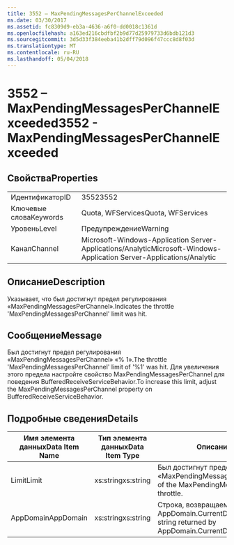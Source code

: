 ```yaml
---
title: 3552 – MaxPendingMessagesPerChannelExceeded
ms.date: 03/30/2017
ms.assetid: fc8309d9-eb3a-4636-a6f0-dd0018c1361d
ms.openlocfilehash: a163ed216cbdfbf2b9d77d25979733d6bdb121d3
ms.sourcegitcommit: 3d5d33f384eeba41b2dff79d096f47ccc8d8f03d
ms.translationtype: MT
ms.contentlocale: ru-RU
ms.lasthandoff: 05/04/2018
---
```

# <a name="3552---maxpendingmessagesperchannelexceeded"></a><span data-ttu-id="4e7b7-102">3552 – MaxPendingMessagesPerChannelExceeded</span><span class="sxs-lookup"><span data-stu-id="4e7b7-102">3552 - MaxPendingMessagesPerChannelExceeded</span></span>
## <a name="properties"></a><span data-ttu-id="4e7b7-103">Свойства</span><span class="sxs-lookup"><span data-stu-id="4e7b7-103">Properties</span></span>  
  
|||  
|-|-|  
|<span data-ttu-id="4e7b7-104">Идентификатор</span><span class="sxs-lookup"><span data-stu-id="4e7b7-104">ID</span></span>|<span data-ttu-id="4e7b7-105">3552</span><span class="sxs-lookup"><span data-stu-id="4e7b7-105">3552</span></span>|  
|<span data-ttu-id="4e7b7-106">Ключевые слова</span><span class="sxs-lookup"><span data-stu-id="4e7b7-106">Keywords</span></span>|<span data-ttu-id="4e7b7-107">Quota, WFServices</span><span class="sxs-lookup"><span data-stu-id="4e7b7-107">Quota, WFServices</span></span>|  
|<span data-ttu-id="4e7b7-108">Уровень</span><span class="sxs-lookup"><span data-stu-id="4e7b7-108">Level</span></span>|<span data-ttu-id="4e7b7-109">Предупреждение</span><span class="sxs-lookup"><span data-stu-id="4e7b7-109">Warning</span></span>|  
|<span data-ttu-id="4e7b7-110">Канал</span><span class="sxs-lookup"><span data-stu-id="4e7b7-110">Channel</span></span>|<span data-ttu-id="4e7b7-111">Microsoft-Windows-Application Server-Applications/Analytic</span><span class="sxs-lookup"><span data-stu-id="4e7b7-111">Microsoft-Windows-Application Server-Applications/Analytic</span></span>|  
  
## <a name="description"></a><span data-ttu-id="4e7b7-112">Описание</span><span class="sxs-lookup"><span data-stu-id="4e7b7-112">Description</span></span>  
 <span data-ttu-id="4e7b7-113">Указывает, что был достигнут предел регулирования «MaxPendingMessagesPerChannel».</span><span class="sxs-lookup"><span data-stu-id="4e7b7-113">Indicates the throttle 'MaxPendingMessagesPerChannel' limit was hit.</span></span>  
  
## <a name="message"></a><span data-ttu-id="4e7b7-114">Сообщение</span><span class="sxs-lookup"><span data-stu-id="4e7b7-114">Message</span></span>  
 <span data-ttu-id="4e7b7-115">Был достигнут предел регулирования «MaxPendingMessagesPerChannel» «% 1».</span><span class="sxs-lookup"><span data-stu-id="4e7b7-115">The throttle 'MaxPendingMessagesPerChannel' limit of  '%1' was hit.</span></span> <span data-ttu-id="4e7b7-116">Для увеличения этого предела настройте свойство MaxPendingMessagesPerChannel для поведения BufferedReceiveServiceBehavior.</span><span class="sxs-lookup"><span data-stu-id="4e7b7-116">To increase this limit, adjust the MaxPendingMessagesPerChannel property on BufferedReceiveServiceBehavior.</span></span>  
  
## <a name="details"></a><span data-ttu-id="4e7b7-117">Подробные сведения</span><span class="sxs-lookup"><span data-stu-id="4e7b7-117">Details</span></span>  
  
|<span data-ttu-id="4e7b7-118">Имя элемента данных</span><span class="sxs-lookup"><span data-stu-id="4e7b7-118">Data Item Name</span></span>|<span data-ttu-id="4e7b7-119">Тип элемента данных</span><span class="sxs-lookup"><span data-stu-id="4e7b7-119">Data Item Type</span></span>|<span data-ttu-id="4e7b7-120">Описание</span><span class="sxs-lookup"><span data-stu-id="4e7b7-120">Description</span></span>|  
|--------------------|--------------------|-----------------|  
|<span data-ttu-id="4e7b7-121">Limit</span><span class="sxs-lookup"><span data-stu-id="4e7b7-121">Limit</span></span>|<span data-ttu-id="4e7b7-122">xs:string</span><span class="sxs-lookup"><span data-stu-id="4e7b7-122">xs:string</span></span>|<span data-ttu-id="4e7b7-123">Был достигнут предел регулирования «MaxPendingMessagesPerChannel».</span><span class="sxs-lookup"><span data-stu-id="4e7b7-123">The limit of the MaxPendingMessagesPerChannel throttle.</span></span>|  
|<span data-ttu-id="4e7b7-124">AppDomain</span><span class="sxs-lookup"><span data-stu-id="4e7b7-124">AppDomain</span></span>|<span data-ttu-id="4e7b7-125">xs:string</span><span class="sxs-lookup"><span data-stu-id="4e7b7-125">xs:string</span></span>|<span data-ttu-id="4e7b7-126">Строка, возвращаемая AppDomain.CurrentDomain.FriendlyName.</span><span class="sxs-lookup"><span data-stu-id="4e7b7-126">The string returned by AppDomain.CurrentDomain.FriendlyName.</span></span>|

